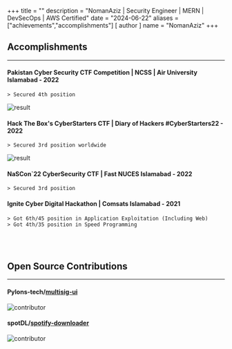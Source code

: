 +++
title = ""
description = "NomanAziz | Security Engineer | MERN | DevSecOps | AWS Certified"
date = "2024-06-22"
aliases = ["achievements","accomplishments"]
[ author ]
  name = "NomanAziz"
+++

## **Accomplishments**

---

#### Pakistan Cyber Security CTF Competition | NCSS | Air University Islamabad - 2022
```
> Secured 4th position
```
![result](https://res.cloudinary.com/dy09028kh/image/upload/v1691128834/1660060473336_xn9vsg.jpg)

#### Hack The Box's CyberStarters CTF | Diary of Hackers #CyberStarters22 - 2022
```
> Secured 3rd position worldwide
```
![result](https://res.cloudinary.com/dy09028kh/image/upload/v1691128832/1653730858675_ok1ux1.jpg)

#### NaSCon`22 CyberSecurity CTF | Fast NUCES Islamabad - 2022
```
> Secured 3rd position
```

#### Ignite Cyber Digital Hackathon | Comsats Islamabad - 2021
```
> Got 6th/45 position in Application Exploitation (Including Web)
> Got 4th/35 position in Speed Programming
```

<br><br>

## **Open Source Contributions**

---

#### Pylons-tech/[multisig-ui](https://github.com/Pylons-tech/multisig-ui)
![contributor](https://res.cloudinary.com/dy09028kh/image/upload/v1667728859/2022-11-06_15-00_cuodl1.png)

#### spotDL/[spotify-downloader](https://github.com/spotDL/spotify-downloader)
![contributor](https://res.cloudinary.com/dy09028kh/image/upload/v1663738394/Ba8dRpV_ggqkt6.png)